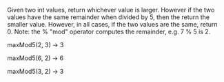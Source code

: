 Given two int values, return whichever value is larger. However if the two values have the same remainder when divided by 5, then the return the smaller value. However, in all cases, if the two values are the same, return 0. Note: the % "mod" operator computes the remainder, e.g. 7 % 5 is 2.

maxMod5(2, 3) → 3

maxMod5(6, 2) → 6

maxMod5(3, 2) → 3
